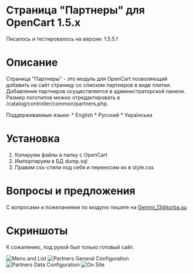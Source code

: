 Страница "Партнеры" для OpenCart 1.5.х
====================

Писалось и тестировалось на версии: 1.5.5.1

Описание
====================

Страница "Партнеры" - это модуль для OpenCart позволяющий добавить на сайт страницу со списком партнеров в виде плитки. Добавление партнеров осуществляется в администраторской панели. Размер логотипов можно отредактировать в /catalog/controller/common/partners.php.

Поддерживаемые языки:
	* English
	* Русский
	* Українська

Установка
====================

1. Копируем файлы в папку с OpenCart
2. Импортируем в БД dump.sql
3. Правим css-стили под себя и переносим их в style.css

Вопросы и предложения
====================

С вопросами и пожеланиями по модулю пишите на Gemini_13@torba.su

Скриншоты
====================
К сожалению, под рукой был только готовый сайт.

![Menu and List](https://raw.github.com/gemini1389/opencart-page-partners/master/README.img/admin_1.jpg)
![Partners General Configuration](https://raw.github.com/gemini1389/opencart-page-partners/master/README.img/admin_2.jpg)
![Partners Data Configuration](https://raw.github.com/gemini1389/opencart-page-partners/master/README.img/admin_3.jpg)
![On Site](https://raw.github.com/gemini1389/opencart-page-partners/master/README.img/site.jpg)
